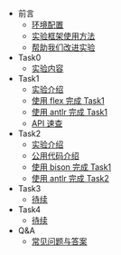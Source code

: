 <!-- _sidebar.md -->
* 前言
  * [环境配置](introduction/environment.md)
  * [实验框架使用方法](introduction/howtouse.md) 
  * [帮助我们改进实验](introduction/helptoimprove.md)
* Task0
  * [实验内容](task0_doc/task0.md) 
* Task1
  * [实验介绍](task1_doc/overview.md) 
  * [使用 flex 完成 Task1](task1_doc/flex.md)
  * [使用 antlr 完成 Task1](task1_doc/antlr.md)
  * [API 速查](task1_doc/apidoc.md)
* Task2
  * [实验介绍](task2_doc/overview.md) 
  * [公用代码介绍](task2_doc/share.md) 
  * [使用 bison 完成 Task1](task2_doc/bison.md)
  * [使用 antlr 完成 Task2](task2_doc/antlr.md)
* Task3
  * [待续](README.md)
* Task4
  * [待续](README.md)
* Q&A
  * [常见问题与答案](QA.md)

